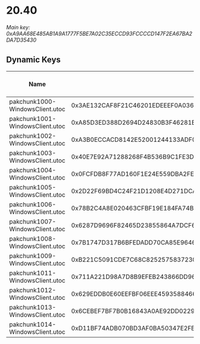 # 20.40

###### *Main key: 0xA9AA68E485AB1A9A1777F5BE7A02C35ECCD93FCCCCD147F2EA67BA2DA7D35430*

## Dynamic Keys

| Name                            | Key                                                                | High Res Textures |
|---------------------------------|--------------------------------------------------------------------|-------------------|
| pakchunk1000-WindowsClient.utoc | 0x3AE132CAF8F21C46201EDEEEF0A03652F2B1B0204B9709B0AB4D43FC4AC10167 | ❌                 |
| pakchunk1001-WindowsClient.utoc | 0xA85D3ED388D2694D24830B3F46281B5A9C27C8F40C0E72BEE157F81B4B664E7B | ❌                 |
| pakchunk1002-WindowsClient.utoc | 0xA3B0ECCACD8142E52001244133ADF02F6F542E9902129E50E49360CEFA0A975C | ❌                 |
| pakchunk1003-WindowsClient.utoc | 0x40E7E92A71288268F4B536B9C1FE3D4991F9E52CB8F101063F4D836E44A0DB5F | ❌                 |
| pakchunk1004-WindowsClient.utoc | 0x0FCFDB8F77AD160F1E24E559DBA2FEA4CAEC7654EEB1B82F47608BE16A8A9771 | ❌                 |
| pakchunk1005-WindowsClient.utoc | 0x2D22F69BD4C24F21D1208E4D271DCA998AFF65FA21CF69D651B45428FA8090E5 | ❌                 |
| pakchunk1006-WindowsClient.utoc | 0x78B2C4A8E020463CFBF19E184FA74BC4BDC37AD016D5CD81338A133E9F75D9A9 | ❌                 |
| pakchunk1007-WindowsClient.utoc | 0x6287D9696F82465D23855864A7DCF60905A14CFC328D0E9D6C7B484A42C37D55 | ❌                 |
| pakchunk1008-WindowsClient.utoc | 0x7B1747D317B6BFEDADD70CA85E96462D7FA218321D471710E811BD8AA8B4ECBA | ❌                 |
| pakchunk1009-WindowsClient.utoc | 0xB221C5091CDE7C68C8252575837230E80B771DD0917FA65BB606723554173EAF | ❌                 |
| pakchunk1011-WindowsClient.utoc | 0x711A221D98A7D8B9EFEB243866DD96A08A507356632DB7E5D4E822776E327593 | ❌                 |
| pakchunk1012-WindowsClient.utoc | 0x629EDDB0E60EEFBF06EEE4593588466A0D9D893EF4BE1BB68405AF933BED1E38 | ❌                 |
| pakchunk1013-WindowsClient.utoc | 0x6CEBEF7BF7B0B16843A0AE92DD0229548ED0C147A5DF556FE5A4B8B6F75455A6 | ❌                 |
| pakchunk1014-WindowsClient.utoc | 0xD11BF74ADB070BD3AF0BA50347E2FE08B833EB713EA8699EFB3C3AB1E6DDDAE7 | ❌                 |
